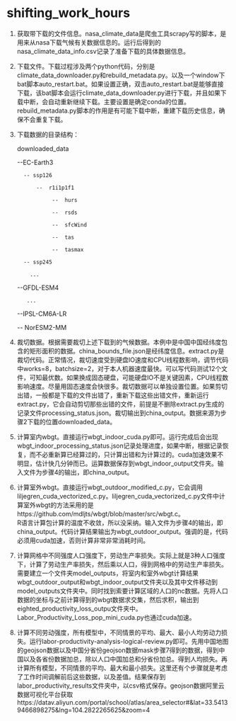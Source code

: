 # shifting_work_hours

1. 获取带下载的文件信息。nasa\_climate\_data是爬虫工具scrapy写的脚本，是用来从nasa下载气候有关数据信息的。运行后得到的nasa\_climate\_data\_info.csv记录了准备下载的具体数据信息。
2. 下载文件。下载过程涉及两个python代码，分别是climate\_data\_downloader.py和rebuild\_metadata.py。以及一个window下bat脚本auto\_restart.bat。如果设置正确，双击auto\_restart.bat是能够直接下载，该bat脚本会运行climate\_data\_downloader.py进行下载，并且如果下载中断，会自动重新继续下载。主要设置是确定conda的位置。rebuild\_metadata.py脚本的作用是有可能下载中断，重建下载历史信息，确保不会重复下载。
3. 下载数据的目录结构：

    downloaded_data

     --EC-Earth3

         -- ssp126

             --  r1i1p1f1

                  --  hurs

                  --  rsds

                  --  sfcWind

                  --  tas

                  --  tasmax

         -- ssp245

           ...

     --GFDL-ESM4

          ...

     --IPSL-CM6A-LR

     -- NorESM2-MM
4. 裁切数据。根据需要裁切上述下载到的气候数据。本例中是中国中国经纬度包含的矩形面积的数据。china_bounds_file.json是经纬度信息。extract.py是裁切代码。正常情况，裁切速度受到硬盘IO速度和CPU线程数影响，调节代码中works=8，batchsize=2，对于本人机器速度最快。可以写代码测试12个文件，可知最优数。如果换成固态硬盘，可能硬盘IO不是关键因素，CPU线程数影响速度。尽量用固态速度会快很多。裁切数据可以单独设置位置。如果剪切出错，一般都是下载的文件出错了，重新下载这些出错文件，重新运行extract.py，它会自动剪切那些出错的文件，前提是不删除extract.py生成的记录文件processing_status.json。裁切输出到china_output。数据来源为步骤2下载的位置downloaded_data。
5. 计算室内wbgt。直接运行wbgt_indoor_cuda.py即可。运行完成后会出现wbgt_indoor_processing_status.json记录处理进度，如果中断，根据记录恢复，而不必重新算已经算过的，只计算出错和为计算过的。cuda加速效果不明显，估计快几分钟而已。运算数据保存到wbgt_indoor_output文件夹。输入文件为步骤4的输出，即china_output。
6. 计算室外wbgt。直接运行wbgt_outdoor_modified_c.py，它会调用liljegren_cuda_vectorized_c.py。liljegren_cuda_vectorized_c.py文件中计算室外wbgt的方法采用的是https://github.com/mdljts/wbgt/blob/master/src/wbgt.c。   
R语言计算包计算的温度不收敛，所以没采纳。输入文件为步骤4的输出，即china_output。代码计算结果输出为wbgt_outdoor_output。强调的是，代码必须用cuda加速，否则计算非常非常消耗时间。
7. 计算网格中不同强度人口强度下，劳动生产率损失。实际上就是3种人口强度下，计算了劳动生产率损失，然后乘以人口，得到网格中的劳动生产率损失。需要建立一个文件夹model_outputs，将室内和室外wbgt计算结果wbgt_outdoor_output和wbgt_indoor_output文件夹以及其中文件移动到model_outputs文件夹中。同时找到索要计算区域的人口的nc数据。先将人口数据的坐标与之前计算得到的wbgt数据求交集，然后求积，输出到eighted_productivity_loss_outpu文件夹中。Labor_Productivity_Loss_pop_mini_cuda.py也通过cuda加速。
8. 计算不同劳动强度，所有模型中，不同情景的平均、最大、最小人均劳动力损失。运行labor-productivity-analysis-logical-review.py即可。先用中国地图的geojson数据以及中国分省份geojson数据mask步骤7得到的数据，得到中国以及各省份数据加总，除以人口中国加总和分省份加总。得到人均损失。再计算所有模型，不同情景的平均、最大和最小损失。这里还有个步骤就是考虑了工作时间调解前后这些数据，以及差值。结果保存到labor_productivity_results文件夹中，以csv格式保存。geojson数据阿里云数据可视化平台获取https://datav.aliyun.com/portal/school/atlas/area_selector#&lat=33.54139466898275&lng=104.2822265625&zoom=4